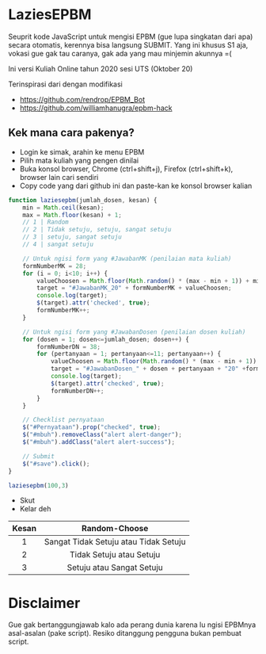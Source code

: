 LaziesEPBM
==========

Seuprit kode JavaScript untuk mengisi EPBM (gue lupa singkatan dari apa) secara otomatis, kerennya bisa langsung SUBMIT. Yang ini khusus S1 aja, vokasi gue gak tau caranya, gak ada yang mau minjemin akunnya =(

Ini versi Kuliah Online tahun 2020 sesi UTS (Oktober 20)

Terinspirasi dari dengan modifikasi
* https://github.com/rendrop/EPBM_Bot
* https://github.com/williamhanugra/epbm-hack

Kek mana cara pakenya?
------------

* Login ke simak, arahin ke menu EPBM
* Pilih mata kuliah yang pengen dinilai
* Buka konsol browser, Chrome (ctrl+shift+j), Firefox (ctrl+shift+k), browser lain cari sendiri
* Copy code yang dari github ini dan paste-kan ke konsol browser kalian
```javascript
function laziesepbm(jumlah_dosen, kesan) {
	min = Math.ceil(kesan);
	max = Math.floor(kesan) + 1;
	// 1 | Random 
	// 2 | Tidak setuju, setuju, sangat setuju
	// 3 | setuju, sangat setuju
	// 4 | sangat setuju

	// Untuk ngisi form yang #JawabanMK (penilaian mata kuliah)
	formNumberMK = 28;
	for (i = 0; i<10; i++) {
		valueChoosen = Math.floor(Math.random() * (max - min + 1)) + min;
		target = "#JawabanMK_20" + formNumberMK + valueChoosen;
		console.log(target);
		$(target).attr('checked', true);
		formNumberMK++;
	}

	// Untuk ngisi form yang #JawabanDosen (penilaian dosen kuliah)
	for (dosen = 1; dosen<=jumlah_dosen; dosen++) {
		formNumberDN = 38;
		for (pertanyaan = 1; pertanyaan<=11; pertanyaan++) {
			valueChoosen = Math.floor(Math.random() * (max - min + 1)) + min;
			target = "#JawabanDosen_" + dosen + pertanyaan + "20" +formNumberDN + valueChoosen;
			console.log(target);
			$(target).attr('checked', true);
			formNumberDN++;
		}
	}

	// Checklist pernyataan
	$("#Pernyataan").prop("checked", true);
  	$("#mbuh").removeClass("alert alert-danger");
  	$("#mbuh").addClass("alert alert-success");

  	// Submit
  	$("#save").click();
}

laziesepbm(100,3)
```
* Skut
* Kelar deh

| Kesan         | Random-Choose                         |
| :------------:|:-------------------------------------:|
| 1             | Sangat Tidak Setuju atau Tidak Setuju |
| 2             | Tidak Setuju atau Setuju              |
| 3             | Setuju atau Sangat Setuju             |

Disclaimer
==========

Gue gak bertanggungjawab kalo ada perang dunia karena lu ngisi EPBMnya asal-asalan (pake script). Resiko ditanggung pengguna bukan pembuat script. 


